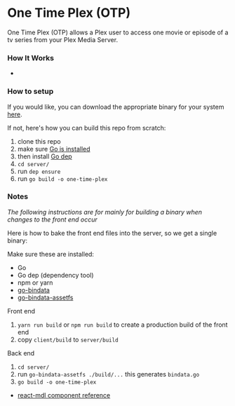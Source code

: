 # One Time Plex (OTP)

One Time Plex (OTP) allows a Plex user to access one movie or episode of a tv series from your Plex Media Server.

### How It Works

* 

### How to setup

If you would like, you can download the appropriate binary for your system [here](https://github.com/jrudio/one-time-plex/releases).

If not, here's how you can build this repo from scratch:

1. clone this repo
2. make sure [Go is installed](https://golang.org/dl/)
3. then install [Go dep](https://github.com/golang/dep)
4. `cd server/`
3. run `dep ensure`
4. run `go build -o one-time-plex`


### Notes

*The following instructions are for mainly for building a binary when changes to the front end occur*

Here is how to bake the front end files into the server, so we get a single binary:

Make sure these are installed:

- Go
- Go dep (dependency tool)
- npm or yarn
- [go-bindata](github.com/jteeuwen/go-bindata/)
- [go-bindata-assetfs](github.com/elazarl/go-bindata-assetfs/)

Front end

1. `yarn run build` or `npm run build` to create a production build of the front end
2. copy `client/build` to `server/build`


Back end

1. `cd server/`
2. run `go-bindata-assetfs ./build/...` this generates `bindata.go`
3. `go build -o one-time-plex`

- [react-mdl component reference](https://tleunen.github.io/react-mdl/)





